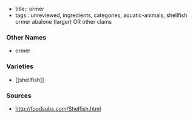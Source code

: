 - title:: ormer
- tags:: unreviewed, ingredients, categories, aquatic-animals, shellfish
ormer abalone (larger) OR other clams

### Other Names

* ormer

### Varieties

* [[shellfish]]

### Sources
* http://foodsubs.com/Shelfish.html

